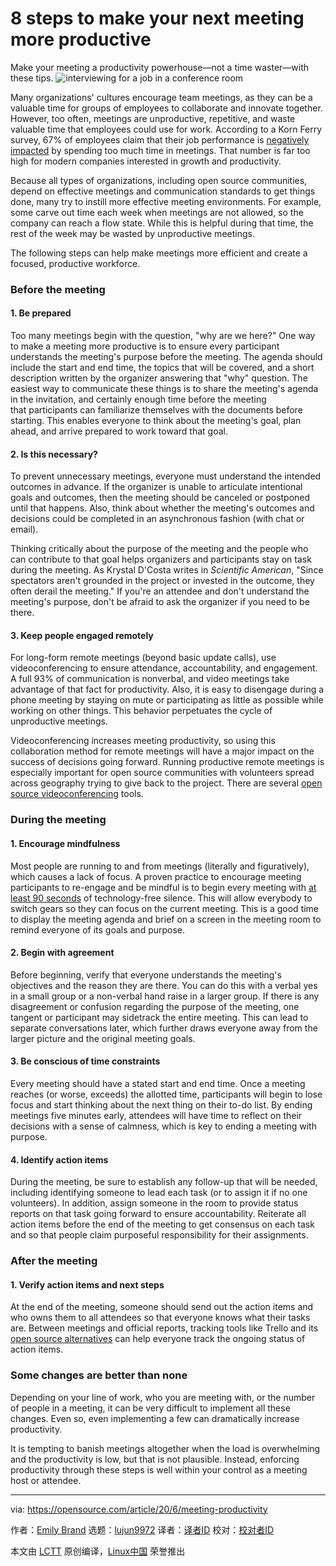 [#]: collector: (lujun9972)
[#]: translator: ( )
[#]: reviewer: ( )
[#]: publisher: ( )
[#]: url: ( )
[#]: subject: (8 steps to make your next meeting more productive)
[#]: via: (https://opensource.com/article/20/6/meeting-productivity)
[#]: author: (Emily Brand https://opensource.com/users/emily-brand)

8 steps to make your next meeting more productive
======
Make your meeting a productivity powerhouse—not a time waster—with these
tips.
![interviewing for a job in a conference room][1]

Many organizations' cultures encourage team meetings, as they can be a valuable time for groups of employees to collaborate and innovate together. However, too often, meetings are unproductive, repetitive, and waste valuable time that employees could use for work. According to a Korn Ferry survey, 67% of employees claim that their job performance is [negatively impacted][2] by spending too much time in meetings. That number is far too high for modern companies interested in growth and productivity.

Because all types of organizations, including open source communities, depend on effective meetings and communication standards to get things done, many try to instill more effective meeting environments. For example, some carve out time each week when meetings are not allowed, so the company can reach a flow state. While this is helpful during that time, the rest of the week may be wasted by unproductive meetings.

The following steps can help make meetings more efficient and create a focused, productive workforce.

### Before the meeting

#### 1\. Be prepared

Too many meetings begin with the question, "why are we here?" One way to make a meeting more productive is to ensure every participant understands the meeting's purpose before the meeting. The agenda should include the start and end time, the topics that will be covered, and a short description written by the organizer answering that "why" question. The easiest way to communicate these things is to share the meeting's agenda in the invitation, and certainly enough time before the meeting that participants can familiarize themselves with the documents before starting. This enables everyone to think about the meeting's goal, plan ahead, and arrive prepared to work toward that goal.

#### 2\. Is this necessary?

To prevent unnecessary meetings, everyone must understand the intended outcomes in advance. If the organizer is unable to articulate intentional goals and outcomes, then the meeting should be canceled or postponed until that happens. Also, think about whether the meeting's outcomes and decisions could be completed in an asynchronous fashion (with chat or email).

Thinking critically about the purpose of the meeting and the people who can contribute to that goal helps organizers and participants stay on task during the meeting. As Krystal D'Costa writes in _Scientific American_, "Since spectators aren't grounded in the project or invested in the outcome, they often derail the meeting." If you're an attendee and don't understand the meeting's purpose, don't be afraid to ask the organizer if you need to be there.

#### 3\. Keep people engaged remotely

For long-form remote meetings (beyond basic update calls), use videoconferencing to ensure attendance, accountability, and engagement. A full 93% of communication is nonverbal, and video meetings take advantage of that fact for productivity. Also, it is easy to disengage during a phone meeting by staying on mute or participating as little as possible while working on other things. This behavior perpetuates the cycle of unproductive meetings.

Videoconferencing increases meeting productivity, so using this collaboration method for remote meetings will have a major impact on the success of decisions going forward. Running productive remote meetings is especially important for open source communities with volunteers spread across geography trying to give back to the project. There are several [open source videoconferencing][3] tools. 

### During the meeting

#### 1\. Encourage mindfulness

Most people are running to and from meetings (literally and figuratively), which causes a lack of focus. A proven practice to encourage meeting participants to re-engage and be mindful is to begin every meeting with [at least 90 seconds][4] of technology-free silence. This will allow everybody to switch gears so they can focus on the current meeting. This is a good time to display the meeting agenda and brief on a screen in the meeting room to remind everyone of its goals and purpose.

#### 2\. Begin with agreement

Before beginning, verify that everyone understands the meeting's objectives and the reason they are there. You can do this with a verbal yes in a small group or a non-verbal hand raise in a larger group. If there is any disagreement or confusion regarding the purpose of the meeting, one tangent or participant may sidetrack the entire meeting. This can lead to separate conversations later, which further draws everyone away from the larger picture and the original meeting goals.

#### 3\. Be conscious of time constraints

Every meeting should have a stated start and end time. Once a meeting reaches (or worse, exceeds) the allotted time, participants will begin to lose focus and start thinking about the next thing on their to-do list. By ending meetings five minutes early, attendees will have time to reflect on their decisions with a sense of calmness, which is key to ending a meeting with purpose.

#### 4\. Identify action items

During the meeting, be sure to establish any follow-up that will be needed, including identifying someone to lead each task (or to assign it if no one volunteers). In addition, assign someone in the room to provide status reports on that task going forward to ensure accountability. Reiterate all action items before the end of the meeting to get consensus on each task and so that people claim purposeful responsibility for their assignments.

### After the meeting

#### 1\. Verify action items and next steps

At the end of the meeting, someone should send out the action items and who owns them to all attendees so that everyone knows what their tasks are. Between meetings and official reports, tracking tools like Trello and its [open source alternatives][5] can help everyone track the ongoing status of action items.

### Some changes are better than none

Depending on your line of work, who you are meeting with, or the number of people in a meeting, it can be very difficult to implement all these changes. Even so, even implementing a few can dramatically increase productivity.

It is tempting to banish meetings altogether when the load is overwhelming and the productivity is low, but that is not plausible. Instead, enforcing productivity through these steps is well within your control as a meeting host or attendee.

--------------------------------------------------------------------------------

via: https://opensource.com/article/20/6/meeting-productivity

作者：[Emily Brand][a]
选题：[lujun9972][b]
译者：[译者ID](https://github.com/译者ID)
校对：[校对者ID](https://github.com/校对者ID)

本文由 [LCTT](https://github.com/LCTT/TranslateProject) 原创编译，[Linux中国](https://linux.cn/) 荣誉推出

[a]: https://opensource.com/users/emily-brand
[b]: https://github.com/lujun9972
[1]: https://opensource.com/sites/default/files/styles/image-full-size/public/lead-images/team-meeting-notebook-conference-brainstorm.png?itok=Rb_rv8-d (interviewing for a job in a conference room)
[2]: https://www.cnbc.com/2019/11/17/67percent-of-workers-say-spending-too-much-time-in-meetings-distracts-them.html
[3]: https://opensource.com/article/20/5/open-source-video-conferencing
[4]: https://www.inc.com/chris-matyszczyk/this-is-astonishing-amount-of-time-it-takes-to-calm-down-when-youre-angry-according-to-a-police-organization.html
[5]: https://opensource.com/alternatives/trello
